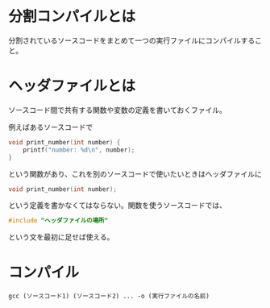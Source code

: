 # 分割コンパイルとは

分割されているソースコードをまとめて一つの実行ファイルにコンパイルすること。

# ヘッダファイルとは

ソースコード間で共有する関数や変数の定義を書いておくファイル。

例えばあるソースコードで

```c
void print_number(int number) {
	printf("number: %d\n", number);
}
```

という関数があり、これを別のソースコードで使いたいときはヘッダファイルに

```c
void print_number(int number);
```

という定義を書かなくてはならない。関数を使うソースコードでは、

```c
#include "ヘッダファイルの場所"
```

という文を最初に足せば使える。

# コンパイル

```
gcc (ソースコード1) (ソースコード2) ... -o (実行ファイルの名前)
```